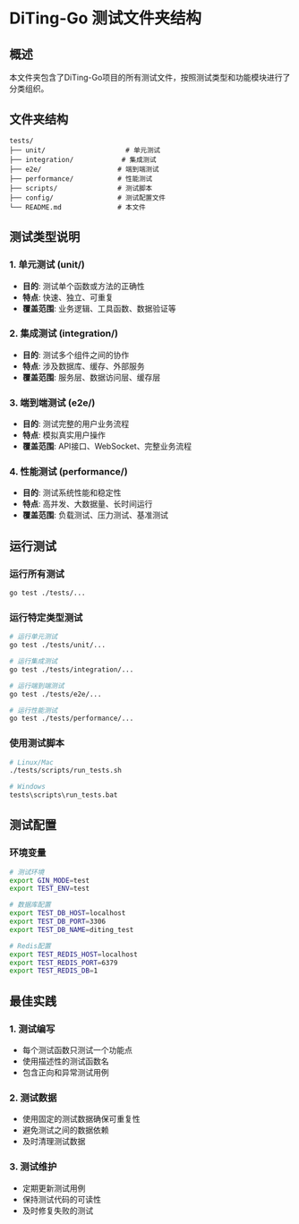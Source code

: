 # DiTing-Go 测试文件夹结构

## 概述

本文件夹包含了DiTing-Go项目的所有测试文件，按照测试类型和功能模块进行了分类组织。

## 文件夹结构

```
tests/
├── unit/                    # 单元测试
├── integration/            # 集成测试
├── e2e/                   # 端到端测试
├── performance/           # 性能测试
├── scripts/               # 测试脚本
├── config/                # 测试配置文件
└── README.md              # 本文件
```

## 测试类型说明

### 1. 单元测试 (unit/)
- **目的**: 测试单个函数或方法的正确性
- **特点**: 快速、独立、可重复
- **覆盖范围**: 业务逻辑、工具函数、数据验证等

### 2. 集成测试 (integration/)
- **目的**: 测试多个组件之间的协作
- **特点**: 涉及数据库、缓存、外部服务
- **覆盖范围**: 服务层、数据访问层、缓存层

### 3. 端到端测试 (e2e/)
- **目的**: 测试完整的用户业务流程
- **特点**: 模拟真实用户操作
- **覆盖范围**: API接口、WebSocket、完整业务流程

### 4. 性能测试 (performance/)
- **目的**: 测试系统性能和稳定性
- **特点**: 高并发、大数据量、长时间运行
- **覆盖范围**: 负载测试、压力测试、基准测试

## 运行测试

### 运行所有测试
```bash
go test ./tests/...
```

### 运行特定类型测试
```bash
# 运行单元测试
go test ./tests/unit/...

# 运行集成测试
go test ./tests/integration/...

# 运行端到端测试
go test ./tests/e2e/...

# 运行性能测试
go test ./tests/performance/...
```

### 使用测试脚本
```bash
# Linux/Mac
./tests/scripts/run_tests.sh

# Windows
tests\scripts\run_tests.bat
```

## 测试配置

### 环境变量
```bash
# 测试环境
export GIN_MODE=test
export TEST_ENV=test

# 数据库配置
export TEST_DB_HOST=localhost
export TEST_DB_PORT=3306
export TEST_DB_NAME=diting_test

# Redis配置
export TEST_REDIS_HOST=localhost
export TEST_REDIS_PORT=6379
export TEST_REDIS_DB=1
```

## 最佳实践

### 1. 测试编写
- 每个测试函数只测试一个功能点
- 使用描述性的测试函数名
- 包含正向和异常测试用例

### 2. 测试数据
- 使用固定的测试数据确保可重复性
- 避免测试之间的数据依赖
- 及时清理测试数据

### 3. 测试维护
- 定期更新测试用例
- 保持测试代码的可读性
- 及时修复失败的测试 